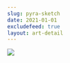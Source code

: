 ```yaml
---
slug: pyra-sketch
date: 2021-01-01
excludefeed: true
layout: art-detail
---
```

![](/art/pyra-sketch.webp)

